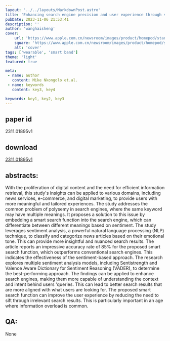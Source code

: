 ```yaml
---
layout: '../../layouts/MarkdownPost.astro'
title: 'Enhancing search engine precision and user experience through sentiment-based polysemy resolution'
pubDate: 2023-11-06 21:53:41
description: ''
author: 'wanghaisheng'
cover:
    url: 'https://www.apple.com.cn/newsroom/images/product/homepod/standard/Apple-HomePod-hero-230118_big.jpg.large_2x.jpg'
    square: 'https://www.apple.com.cn/newsroom/images/product/homepod/standard/Apple-HomePod-hero-230118_big.jpg.large_2x.jpg'
    alt: 'cover'
tags: ['wearable', 'smart band'] 
theme: 'light'
featured: true

meta:
 - name: author
   content: Mike Nkongolo et.al.
 - name: keywords
   content: key3, key4

keywords: key1, key2, key3
---
```


## paper id
2311.01895v1
## download
[2311.01895v1](http://arxiv.org/abs/2311.01895v1)
## abstracts:
With the proliferation of digital content and the need for efficient information retrieval, this study's insights can be applied to various domains, including news services, e-commerce, and digital marketing, to provide users with more meaningful and tailored experiences. The study addresses the common problem of polysemy in search engines, where the same keyword may have multiple meanings. It proposes a solution to this issue by embedding a smart search function into the search engine, which can differentiate between different meanings based on sentiment. The study leverages sentiment analysis, a powerful natural language processing (NLP) technique, to classify and categorize news articles based on their emotional tone. This can provide more insightful and nuanced search results. The article reports an impressive accuracy rate of 85% for the proposed smart search function, which outperforms conventional search engines. This indicates the effectiveness of the sentiment-based approach. The research explores multiple sentiment analysis models, including Sentistrength and Valence Aware Dictionary for Sentiment Reasoning (VADER), to determine the best-performing approach. The findings can be applied to enhance search engines, making them more capable of understanding the context and intent behind users 'queries. This can lead to better search results that are more aligned with what users are looking for. The proposed smart search function can improve the user experience by reducing the need to sift through irrelevant search results. This is particularly important in an age where information overload is common.
## QA:
None
